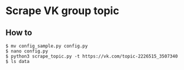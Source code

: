 # Scrape VK group topic

## How to

```$ pip install -r requirements.txt
$ mv config_sample.py config.py
$ nano config.py
$ python3 scrape_topic.py -t https://vk.com/topic-2226515_3507340
$ ls data
```